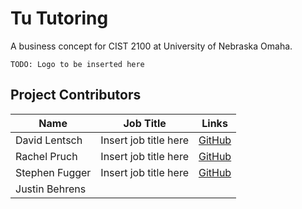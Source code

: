 # Tu Tutoring
A business concept for CIST 2100 at University of Nebraska Omaha.

`TODO: Logo to be inserted here`

## Project Contributors
Name | Job Title | Links
---- | --------- | -----
David Lentsch | Insert job title here | [GitHub](https://github.com/davidlentsch)
Rachel Pruch | Insert job title here | [GitHub](https://github.com/rpruch)
Stephen Fugger | Insert job title here | [GitHub](https://github.com/sfugger00)
Justin Behrens | |
